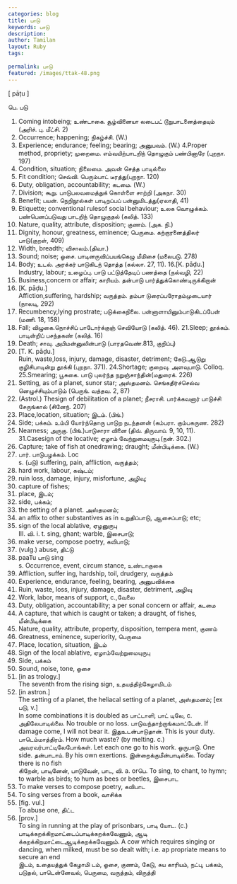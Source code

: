 ```yaml
---
categories: blog
title: பாடு
keywords: பாடு
description: 
author: Tamilan
layout: Ruby
tags: 
 
permalink: பாடு
featured: /images/ttak-48.png
---
```

  
[ pāṭu ]  
  
பெ. படு  
1. Coming intobeing; உண்டாகை. சூழ்வினையா லடைபட் டூறுபாடனைத்தையும் (அரிச். பு. மீட்சி. 2)  
2. Occurrence; happening; நிகழ்ச்சி. (W.)  
3. Experience; endurance; feeling; bearing; அனுபவம். (W.) 4.Proper method, propriety; முறைமை. எம்வயிற்பாடறிந் தொழுகும் பண்பினாரே (புறநா. 197)  
5. Condition, situation; நிலைமை. அவன் செத்த பாடில்லை  
6. Fit condition; செவ்வி. பெரும்பாட் டீரத்து(புறநா. 120)  
7. Duty, obligation, accountability; கடமை. (W.)  
8. Division; கூறு. பாடுபலவமைத்துக் கொள்ளை சாற்றி (அகநா. 30)  
9. Benefit; பயன். நெறிநூல்கள் பாடிறப்பப் பன்னுமிடத்து(ஏலாதி, 41)  
10. Etiquette; conventional rulesof social behaviour; உலக வொழுக்கம். பண்பெனப்படுவது பாடறிந் தொழுகுதல் (கலித். 133)  
11. Nature, quality, attribute, disposition; குணம். (அக. நி.)  
12. Dignity, honour, greatness, eminence; பெருமை. கற்றாரனைத்திலர் பாடு(குறள், 409)  
13. Width, breadth; விசாலம்.(திவா.)  
14. Sound; noise; ஓசை. பாடினருவிப்பயங்கெழு மீமிசை (மலைபடு. 278)  
15. Body; உடல். அரக்கர் பாடுகிடந் தொத்த (கல்லா. 27, 11). 16.[K. pāḍu.]  
Industry, labour; உழைப்பு. பாடு பட்டுத்தேடிப் பணத்தை (நல்வழி, 22)  
17. Business,concern or affair; காரியம். தன்பாடு பார்த்துக்கொண்டிருக்கிறான்  
18. [K. pāḍu.]  
Affiction,suffering, hardship; வருத்தம். தம்பா டுரைப்பரோதம்முடையார் (நாலடி, 292)  
19. Recumbency,lying prostrate; படுக்கைநிலை. பன்னாளாயினும்பாடுகிடப்பேன் (மணி. 18, 158)  
20. Fall; விழுகை.நொச்சிப் பாடோர்க்குஞ் செவியோடு (கலித். 46). 21.Sleep; தூக்கம். பாடின்றிப் பசந்தகண் (கலித். 16)  
22. Death; சாவு. அபிமன்னுலின்பாடு (பாரதவெண்.813, குறிப்பு)  
23. [T. K. pāḍu.]  
Ruin, waste,loss, injury, damage, disaster, detriment; கேடு.ஆடுறு குழிசிபாடின்று தூக்கி (புறநா. 371). 24.Shortage; குறைவு. அளவுபாடு. Colloq. 25.Smearing; பூசுகை. பாடு புலர்ந்த நறுஞ்சாந்தின்(மதுரைக். 226)  
26. Setting, as of a planet, sunor star; அஸ்தமனம். செங்கதிர்ச்செல்வ னெழுச்சியும்பாடும் (பெருங். வத்தவ. 2, 87)  
27. (Astrol.) Thesign of debilitation of a planet; நீசராசி. பார்க்கவனார் பாடுச்சி சேருங்கால் (சினேந். 207)  
28. Place,location, situation; இடம். (பிங்.)  
29. Side; பக்கம். உம்பி யோர்ந்தொரு பாடுற நடந்தனன் (கம்பரா. கும்பகருண. 282)  
30. Nearness; அருகு. (பிங்.)பாடுசாரா வினை (திவ். திருவாய். 9, 10, 11). 31.Casesign of the locative; ஏழாம் வேற்றுமையுருபு.(நன். 302.)  
32. Capture; take of fish at onedrawing; draught; மீன்பிடிக்கை. (W.)  
33. பார். பாடுபழக்கம். Loc  
s. (படு) suffering, pain, affliction, வருத்தம்;  
2. hard work, labour, கஷ்டம்;  
3. ruin loss, damage, injury, misfortune, அழிவு;  
4. capture of fishes;  
5. place, இடம்;  
6. side, பக்கம்;  
7. the setting of a planet. அஸ்தமனம்;  
8. an affix to other substantives as in உறுதிப்பாடு, ஆசைப்பாடு; etc;  
9. sign of the local ablative, ஏழனுருபு  
III. வி. i. t. sing, ghant; warble, இசைபாடு;  
2. make verse, compose poetry, கவிபாடு;  
3. (vulg.) abuse, திட்டு  
3. paaTu பாடு sing  
s. Occurrence, event, circum stance, உண்டாகுகை  
2. Affliction, suffer ing, hardship, toil, drudgery, வருத்தம்  
3. Experience, endurance, feeling, bearing, அனுபவிக்கை  
5. Ruin, waste, loss, injury, damage, disaster, detriment, அழிவு  
6. Work, labor, means of support, c.,வேலை  
7. Duty, obligation, accountability; a per sonal concern or affair, கடமை  
8. A capture, that which is caught or taken; a draught, of fishes, மீன்பிடிக்கை  
9. Nature, quality, attribute, property, disposition, tempera ment, குணம்  
1. Greatness, eminence, superiority, பெருமை  
11. Place, location, situation, இடம்  
12. Sign of the local ablative, ஏழாம்வேற்றுமையுருபு  
13. Side, பக்கம்  
14. Sound, noise, tone, ஓசை  
15. [in as trology.]  
The seventh from the rising sign, உதயத்திற்கேழாமிடம்  
16. [in astron.]  
The setting of a planet, the heliacal setting of a planet, அஸ்தமனம்; [ex படு, v.]  
In some combinations it is doubled as பாட்டாளி, பாட் டிலே, c. அதிலேபாடில்லை. No trouble or no loss. பாடுவந்தாற்றாங்கமாட்டேன். If damage come, I will not bear it. இதுஉடன்பாடுதான். This is your duty. பாடெம்மாத்திரம். How much waste? (by melting. c.) அவரவர்பாட்டிலேபோங்கள். Let each one go to his work. ஒருபாடு. One side. தன்பாடாய். By his own exertions. இன்றைக்குமீன்பாடில்லை. Today there is no fish  
கிறேன், பாடினேன், பாடுவேன், பாட, வி. a. orபெ. To sing, to chant, to hymn; to warble as birds; to hum as bees or beetles, இசைபாட  
2. To make verses to compose poetry, கவிபாட  
3. To sing verses from a book, வாசிக்க  
4. [fig. vul.]  
To abuse one, திட்ட  
5. [prov.]  
To sing in running at the play of prisonbars, பாடி யோட. (c.) பாடிக்கறக்கிறமாட்டைப்பாடிக்கறக்கவேணும், ஆடி க்கறக்கிறமாட்டைஆடிக்கறக்கவேணும். A cow which requires singing or dancing, when milked, must be so dealt with; i.e. ap propriate means to secure an end  
இடம், உதையத்துக் கேழாமி டம், ஓசை, குணம், கேடு, சுய காரியம், நட்பு, பக்கம், படுதல், பாடென்னேவல், பெருமை, வருத்தம், விருத்தி